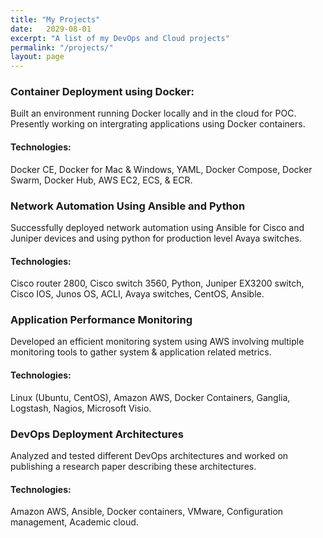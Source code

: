 ```yaml
---
title: "My Projects"
date:   2029-08-01
excerpt: "A list of my DevOps and Cloud projects"
permalink: "/projects/"
layout: page
---
```


### Container Deployment using Docker:
Built an environment running Docker locally and in the cloud for POC. Presently
working on intergrating applications using Docker containers.
#### Technologies: 
Docker CE, Docker for Mac & Windows, YAML, Docker Compose,
Docker Swarm, Docker Hub, AWS EC2, ECS, & ECR.

### Network Automation Using Ansible and Python
Successfully deployed network automation using Ansible for Cisco and Juniper
devices and using python for production level Avaya switches.
#### Technologies: 
 Cisco router 2800, Cisco switch 3560, Python, Juniper EX3200
switch, Cisco IOS, Junos OS, ACLI, Avaya switches, CentOS, Ansible.

### Application Performance Monitoring
Developed an efficient monitoring system using AWS involving multiple monitoring
tools to gather system & application related metrics.
#### Technologies: 
 Linux (Ubuntu, CentOS), Amazon AWS, Docker Containers, Ganglia,
 Logstash, Nagios, Microsoft Visio.

### DevOps Deployment Architectures
Analyzed and tested different DevOps architectures and worked on publishing a
research paper describing these architectures.
#### Technologies: 
  Amazon AWS, Ansible, Docker containers, VMware, Configuration
  management, Academic cloud.
